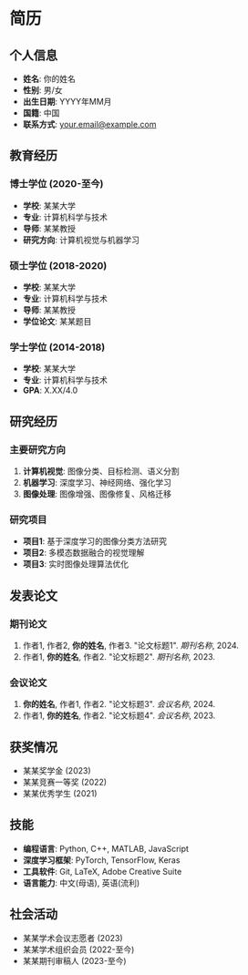 # 简历

## 个人信息
- **姓名**: 你的姓名
- **性别**: 男/女
- **出生日期**: YYYY年MM月
- **国籍**: 中国
- **联系方式**: your.email@example.com

## 教育经历

### 博士学位 (2020-至今)
- **学校**: 某某大学
- **专业**: 计算机科学与技术
- **导师**: 某某教授
- **研究方向**: 计算机视觉与机器学习

### 硕士学位 (2018-2020)
- **学校**: 某某大学
- **专业**: 计算机科学与技术
- **导师**: 某某教授
- **学位论文**: 某某题目

### 学士学位 (2014-2018)
- **学校**: 某某大学
- **专业**: 计算机科学与技术
- **GPA**: X.XX/4.0

## 研究经历

### 主要研究方向
1. **计算机视觉**: 图像分类、目标检测、语义分割
2. **机器学习**: 深度学习、神经网络、强化学习
3. **图像处理**: 图像增强、图像修复、风格迁移

### 研究项目
- **项目1**: 基于深度学习的图像分类方法研究
- **项目2**: 多模态数据融合的视觉理解
- **项目3**: 实时图像处理算法优化

## 发表论文

### 期刊论文
1. 作者1, 作者2, **你的姓名**, 作者3. "论文标题1". *期刊名称*, 2024.
2. 作者1, **你的姓名**, 作者2. "论文标题2". *期刊名称*, 2023.

### 会议论文
1. **你的姓名**, 作者1, 作者2. "论文标题3". *会议名称*, 2024.
2. 作者1, **你的姓名**, 作者2. "论文标题4". *会议名称*, 2023.

## 获奖情况
- 某某奖学金 (2023)
- 某某竞赛一等奖 (2022)
- 某某优秀学生 (2021)

## 技能
- **编程语言**: Python, C++, MATLAB, JavaScript
- **深度学习框架**: PyTorch, TensorFlow, Keras
- **工具软件**: Git, LaTeX, Adobe Creative Suite
- **语言能力**: 中文(母语), 英语(流利)

## 社会活动
- 某某学术会议志愿者 (2023)
- 某某学术组织会员 (2022-至今)
- 某某期刊审稿人 (2023-至今)

